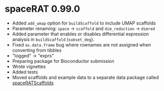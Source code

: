 # spaceRAT 0.99.0

* Added `add_umap` option for `buildScaffold` to include UMAP scaffolds
* Parameter renaming: `space` -> `scaffold` and `dim_reduction` -> `dimred`
* Added parameter that enables or disables differential expression analysis in `buildScaffold` (`subset_deg`).
* Fixed `as.data.frame` bug where rownames are not assigned when converting from tibbles
* "logged" -> "exprs"
* Preparing package for Bioconductor submission
* Wrote vignettes
* Added tests
* Moved scaffolds and example data to a separate data package called 
[spaceRATScaffolds](https://github.com/shdam/spaceRATScaffolds)
